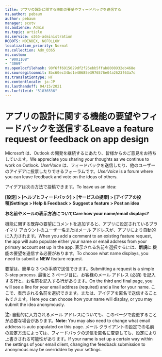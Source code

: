 ```yaml
---
title: アプリの設計に関する機能の要望やフィードバックを送信する
ms.author: pebaum
author: pebaum
manager: scotv
ms.audience: Admin
ms.topic: article
ms.service: o365-administration
ROBOTS: NOINDEX, NOFOLLOW
localization_priority: Normal
ms.collection: Adm_O365
ms.custom:
- "9001108"
- "3069"
ms.openlocfilehash: 90f6ff6915029df2f26ebb5ffab8000932eb468e
ms.sourcegitcommit: 8bc60ec34bc1e40685e3976576e04a2623f63a7c
ms.translationtype: HT
ms.contentlocale: ja-JP
ms.lasthandoff: 04/15/2021
ms.locfileid: "51836536"
---
```

# <a name="leave-a-feature-request-or-feedback-on-app-design"></a><span data-ttu-id="c35fb-102">アプリの設計に関する機能の要望やフィードバックを送信する</span><span class="sxs-lookup"><span data-stu-id="c35fb-102">Leave a feature request or feedback on app design</span></span>

<span data-ttu-id="c35fb-103">Microsoft は、Outlook の開発を継続するにあたり、皆様からのご意見をお待ちしています。</span><span class="sxs-lookup"><span data-stu-id="c35fb-103">We appreciate you sharing your thoughts as we continue to work on Outlook.</span></span> <span data-ttu-id="c35fb-104">*UserVoice* は、フィードバックを送信したり、他のユーザーのアイデアに投票したりできるフォーラムです。</span><span class="sxs-lookup"><span data-stu-id="c35fb-104">*UserVoice* is a forum where you can leave feedback and vote on the ideas of others.</span></span>  

<span data-ttu-id="c35fb-105">アイデアは次の方法で投稿できます。</span><span class="sxs-lookup"><span data-stu-id="c35fb-105">To leave us an idea:</span></span> 

<span data-ttu-id="c35fb-106">**[設定] > [ヘルプとフィードバック] > [サービスの提案] > [アイデアの投稿]**</span><span class="sxs-lookup"><span data-stu-id="c35fb-106">**Settings > Help & Feedback > Suggest a feature > Post an idea**</span></span> 

<span data-ttu-id="c35fb-107">**お名前やメールの表示方法について**</span><span class="sxs-lookup"><span data-stu-id="c35fb-107">**Care how your name/email displays?**</span></span>

<span data-ttu-id="c35fb-108">機能に関する既存の要望にコメントを追加すると、アプリに設定されているプライマリ アカウントのユーザー名またはメール アドレスが、アプリにより自動的に入力されます。</span><span class="sxs-lookup"><span data-stu-id="c35fb-108">When you add a comment to an existing feature request, the app will auto populate either your name or email address from your primary account set up in the app.</span></span> <span data-ttu-id="c35fb-109">表示される名前を選択するには、**新規に** 機能の要望を送信する必要があります。</span><span class="sxs-lookup"><span data-stu-id="c35fb-109">To choose what name displays, you need to submit a **NEW** feature request.</span></span> 

<span data-ttu-id="c35fb-110">要望は、簡単な 3 つの手順で送信できます。</span><span class="sxs-lookup"><span data-stu-id="c35fb-110">Submitting a request is a simple 3-step process.</span></span> <span data-ttu-id="c35fb-111">最後と 3 ページ目に、お客様のメール アドレス (必須) を記入する行と、お名前を記入する行があります。</span><span class="sxs-lookup"><span data-stu-id="c35fb-111">On the third and final page, you will see a line for your email address (required) and a line for your name.</span></span> <span data-ttu-id="c35fb-112">ここで、表示される名前を選択できます。または、アイデアを匿名で送信することもできます。</span><span class="sxs-lookup"><span data-stu-id="c35fb-112">Here you can choose how your name will display, or you may submit the idea anonymously.</span></span> 

<span data-ttu-id="c35fb-113">**注:** 自動的に入力されるメール アドレスについても、このページで変更することが必要な場合があります。</span><span class="sxs-lookup"><span data-stu-id="c35fb-113">**Note:** You may also need to change what email address is auto populated on this page.</span></span> <span data-ttu-id="c35fb-114">メール クライアントの設定での名前の設定方法によっては、フィードバックの送信を匿名に変更しても、設定により上書きされる可能性があります。</span><span class="sxs-lookup"><span data-stu-id="c35fb-114">If your name is set up a certain way within the settings of your email client, changing the feedback submission to anonymous may be overridden by your settings.</span></span> 

